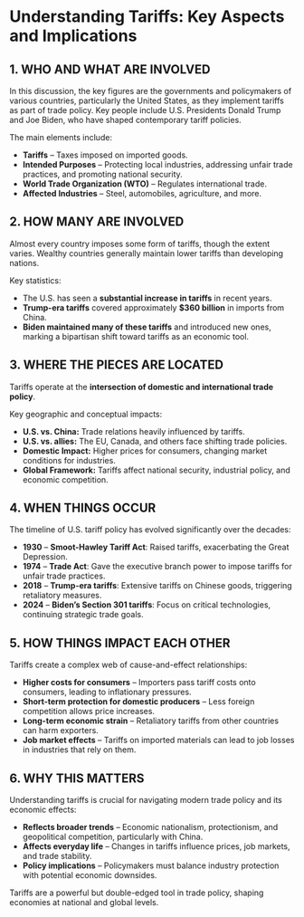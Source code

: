 # Understanding Tariffs: Key Aspects and Implications  

## 1. WHO AND WHAT ARE INVOLVED  
In this discussion, the key figures are the governments and policymakers of various countries, particularly the United States, as they implement tariffs as part of trade policy. Key people include U.S. Presidents Donald Trump and Joe Biden, who have shaped contemporary tariff policies.  

The main elements include:  
- **Tariffs** – Taxes imposed on imported goods.  
- **Intended Purposes** – Protecting local industries, addressing unfair trade practices, and promoting national security.  
- **World Trade Organization (WTO)** – Regulates international trade.  
- **Affected Industries** – Steel, automobiles, agriculture, and more.  

## 2. HOW MANY ARE INVOLVED  
Almost every country imposes some form of tariffs, though the extent varies. Wealthy countries generally maintain lower tariffs than developing nations.  

Key statistics:  
- The U.S. has seen a **substantial increase in tariffs** in recent years.  
- **Trump-era tariffs** covered approximately **$360 billion** in imports from China.  
- **Biden maintained many of these tariffs** and introduced new ones, marking a bipartisan shift toward tariffs as an economic tool.  

## 3. WHERE THE PIECES ARE LOCATED  
Tariffs operate at the **intersection of domestic and international trade policy**.  

Key geographic and conceptual impacts:  
- **U.S. vs. China:** Trade relations heavily influenced by tariffs.  
- **U.S. vs. allies:** The EU, Canada, and others face shifting trade policies.  
- **Domestic Impact:** Higher prices for consumers, changing market conditions for industries.  
- **Global Framework:** Tariffs affect national security, industrial policy, and economic competition.  

## 4. WHEN THINGS OCCUR  
The timeline of U.S. tariff policy has evolved significantly over the decades:  

- **1930** – **Smoot-Hawley Tariff Act**: Raised tariffs, exacerbating the Great Depression.  
- **1974** – **Trade Act**: Gave the executive branch power to impose tariffs for unfair trade practices.  
- **2018** – **Trump-era tariffs**: Extensive tariffs on Chinese goods, triggering retaliatory measures.  
- **2024** – **Biden’s Section 301 tariffs**: Focus on critical technologies, continuing strategic trade goals.  

## 5. HOW THINGS IMPACT EACH OTHER  
Tariffs create a complex web of cause-and-effect relationships:  

- **Higher costs for consumers** – Importers pass tariff costs onto consumers, leading to inflationary pressures.  
- **Short-term protection for domestic producers** – Less foreign competition allows price increases.  
- **Long-term economic strain** – Retaliatory tariffs from other countries can harm exporters.  
- **Job market effects** – Tariffs on imported materials can lead to job losses in industries that rely on them.  

## 6. WHY THIS MATTERS  
Understanding tariffs is crucial for navigating modern trade policy and its economic effects:  

- **Reflects broader trends** – Economic nationalism, protectionism, and geopolitical competition, particularly with China.  
- **Affects everyday life** – Changes in tariffs influence prices, job markets, and trade stability.  
- **Policy implications** – Policymakers must balance industry protection with potential economic downsides.  

Tariffs are a powerful but double-edged tool in trade policy, shaping economies at national and global levels.  
